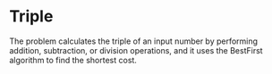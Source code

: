 # Triple
The problem calculates the triple of an input number by performing addition, subtraction, or division operations, and it uses the BestFirst algorithm to find the shortest cost.

